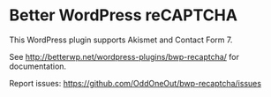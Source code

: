 # Better WordPress reCAPTCHA

This WordPress plugin supports Akismet and Contact Form 7.

See http://betterwp.net/wordpress-plugins/bwp-recaptcha/ for documentation.

Report issues: https://github.com/OddOneOut/bwp-recaptcha/issues
